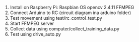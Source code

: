 1. Install on Raspberry Pi:
	Raspbian OS
	opencv 2.4.11
	FFMPEG
2. Connect Arduino to RC (circuit diagram ina arduino folder)
3. Test movement using test/rc_control_test.py
4. Start FFMPEG server
5. Collect data using computer/collect_training_data.py
6. Test using drive_auto.py 

